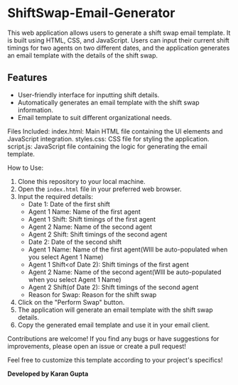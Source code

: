 # ShiftSwap-Email-Generator
This web application allows users to generate a shift swap email template. It is built using HTML, CSS, and JavaScript. Users can input their current shift timings for two agents on two different dates, and the application generates an email template with the details of the shift swap.

## Features
- User-friendly interface for inputting shift details.
- Automatically generates an email template with the shift swap information.
- Email template to suit different organizational needs.

Files Included:
index.html: Main HTML file containing the UI elements and JavaScript integration.
styles.css: CSS file for styling the application.
script.js: JavaScript file containing the logic for generating the email template.

How to Use:
1. Clone this repository to your local machine.
2. Open the `index.html` file in your preferred web browser.
3. Input the required details:
   - Date 1: Date of the first shift
   - Agent 1 Name: Name of the first agent
   - Agent 1 Shift: Shift timings of the first agent
   - Agent 2 Name: Name of the second agent
   - Agent 2 Shift: Shift timings of the second agent
   - Date 2: Date of the second shift
   - Agent 1 Name: Name of the first agent(WIll be auto-populated when you select Agent 1 Name)
   - Agent 1 Shift<of Date 2): Shift timings of the first agent
   - Agent 2 Name: Name of the second agent(WIll be auto-populated when you select Agent 1 Name)
   - Agent 2 Shift(of Date 2): Shift timings of the second agent
   - Reason for Swap: Reason for the shift swap
4. Click on the "Perform Swap" button.
5. The application will generate an email template with the shift swap details.
6. Copy the generated email template and use it in your email client.


Contributions are welcome! If you find any bugs or have suggestions for improvements, please open an issue or create a pull request!

Feel free to customize this template according to your project's specifics!

**Developed by Karan Gupta**




